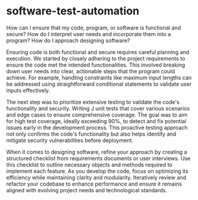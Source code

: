 # software-test-automation

How can I ensure that my code, program, or software is functional and secure?
How do I interpret user needs and incorporate them into a program?
How do I approach designing software?

Ensuring code is both functional and secure requires careful planning and execution. We started by closely adhering to the project requirements to ensure the code met the intended functionalities. This involved breaking down user needs into clear, actionable steps that the program could achieve. For example, handling constraints like maximum input lengths can be addressed using straightforward conditional statements to validate user inputs effectively.

The next step was to prioritize extensive testing to validate the code's functionality and security. Writing J unit tests that cover various scenarios and edge cases to ensure comprehensive coverage. The goal was to aim for high test coverage, ideally exceeding 90%, to detect and fix potential issues early in the development process. This proactive testing approach not only confirms the code's functionality but also helps identify and mitigate security vulnerabilities before deployment.

When it comes to designing software, refine your approach by creating a structured checklist from requirements documents or user interviews. Use this checklist to outline necessary objects and methods required to implement each feature. As you develop the code, focus on optimizing its efficiency while maintaining clarity and modularity. Iteratively review and refactor your codebase to enhance performance and ensure it remains aligned with evolving project needs and technological standards.
